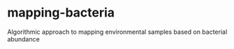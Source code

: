 # mapping-bacteria
Algorithmic approach to mapping environmental samples based on bacterial abundance 
